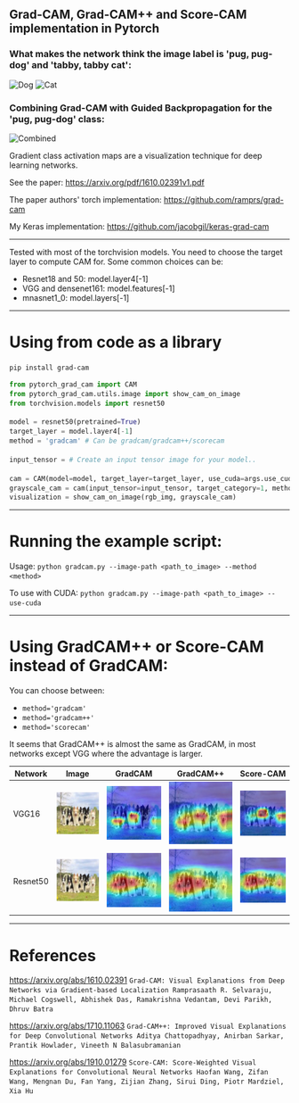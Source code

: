 ## Grad-CAM, Grad-CAM++ and Score-CAM implementation in Pytorch ##

### What makes the network think the image label is 'pug, pug-dog' and 'tabby, tabby cat':
![Dog](https://github.com/jacobgil/pytorch-grad-cam/blob/master/examples/dog.jpg?raw=true) ![Cat](https://github.com/jacobgil/pytorch-grad-cam/blob/master/examples/cat.jpg?raw=true)

### Combining Grad-CAM with Guided Backpropagation for the 'pug, pug-dog' class:
![Combined](https://github.com/jacobgil/pytorch-grad-cam/blob/master/examples/cam_gb_dog.jpg?raw=true)

Gradient class activation maps are a visualization technique for deep learning networks.

See the paper: https://arxiv.org/pdf/1610.02391v1.pdf

The paper authors' torch implementation: https://github.com/ramprs/grad-cam

My Keras implementation: https://github.com/jacobgil/keras-grad-cam


----------

Tested with most of the torchvision models.
You need to choose the target layer to compute CAM for.
Some common choices can be:
- Resnet18 and 50: model.layer4[-1]
- VGG and densenet161: model.features[-1]
- mnasnet1_0: model.layers[-1]

----------

# Using from code as a library

`pip install grad-cam`

```python
from pytorch_grad_cam import CAM
from pytorch_grad_cam.utils.image import show_cam_on_image
from torchvision.models import resnet50

model = resnet50(pretrained=True)
target_layer = model.layer4[-1]
method = 'gradcam' # Can be gradcam/gradcam++/scorecam

input_tensor = # Create an input tensor image for your model..

cam = CAM(model=model, target_layer=target_layer, use_cuda=args.use_cuda)
grayscale_cam = cam(input_tensor=input_tensor, target_category=1, method=method)
visualization = show_cam_on_image(rgb_img, grayscale_cam)
```

----------

# Running the example script:

Usage: `python gradcam.py --image-path <path_to_image> --method <method>`

To use with CUDA:
`python gradcam.py --image-path <path_to_image> --use-cuda`

----------

# Using GradCAM++ or Score-CAM instead of GradCAM:

You can choose between:
- `method='gradcam'`
- `method='gradcam++'`
- `method='scorecam'`


It seems that GradCAM++ is almost the same as GradCAM, in
most networks except VGG where the advantage is larger.

| Network  | Image | GradCAM  |  GradCAM++ |  Score-CAM | 
| ---------|-------|----------|------------|------------|
| VGG16    | ![](examples/dogs.png) | ![](examples/dogs_gradcam_vgg16.jpg)     |  ![](examples/dogs_gradcam++_vgg16.jpg)   |![](examples/dogs_scorecam_vgg16.jpg)   |
| Resnet50 | ![](examples/dogs.png) | ![](examples/dogs_gradcam_resnet50.jpg)  |  ![](examples/dogs_gradcam++_resnet50.jpg)|  ![](examples/dogs_scorecam_resnet50.jpg)   |


----------

# References

https://arxiv.org/abs/1610.02391
`Grad-CAM: Visual Explanations from Deep Networks via Gradient-based Localization
Ramprasaath R. Selvaraju, Michael Cogswell, Abhishek Das, Ramakrishna Vedantam, Devi Parikh, Dhruv Batra`

https://arxiv.org/abs/1710.11063
`Grad-CAM++: Improved Visual Explanations for Deep Convolutional Networks
Aditya Chattopadhyay, Anirban Sarkar, Prantik Howlader, Vineeth N Balasubramanian`

https://arxiv.org/abs/1910.01279
`Score-CAM: Score-Weighted Visual Explanations for Convolutional Neural Networks
Haofan Wang, Zifan Wang, Mengnan Du, Fan Yang, Zijian Zhang, Sirui Ding, Piotr Mardziel, Xia Hu`